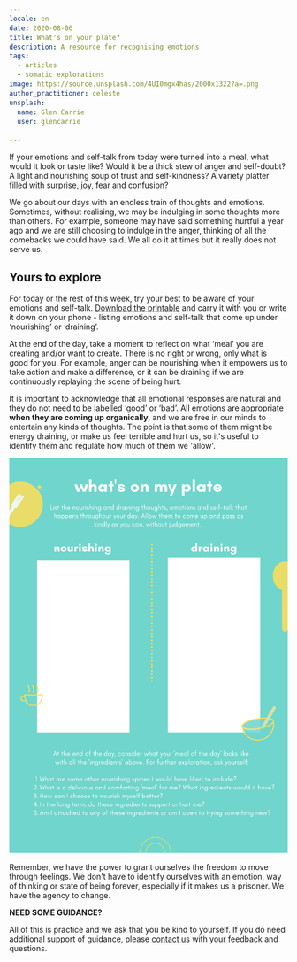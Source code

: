 ```yaml
---
locale: en
date: 2020-08-06
title: What's on your plate?
description: A resource for recognising emotions
tags:
  - articles
  - somatic explorations
image: https://source.unsplash.com/4UI0mgx4has/2000x1322?a=.png
author_practitioner: celeste
unsplash:
  name: Glen Carrie
  user: glencarrie

---
```

If your emotions and self-talk from today were turned into a meal, what would it look or taste like? Would it be a thick
stew of anger and self-doubt? A light and nourishing soup of trust and self-kindness? A variety platter filled with
surprise, joy, fear and confusion? 

We go about our days with an endless train of thoughts and emotions. Sometimes, without realising, we may be indulging
in some thoughts more than others. For example, someone may have said something hurtful a year ago and we are still
choosing to indulge in the anger, thinking of all the comebacks we could have said. We all do it at times but it really
does not serve us.

## Yours to  explore

For today or the rest of this week, try your best to be aware of your emotions and self-talk.
[Download the printable](/res/plate.pdf) and carry it with you or write it down on your phone - listing emotions and
self-talk that come up under ‘nourishing’ or ‘draining’. 

At the end of the day, take a moment to reflect on what ‘meal’ you are creating and/or want to create. There is no right
or wrong, only what is good for you. For example, anger can be nourishing when it empowers us to take action and make a
difference, or it can be draining if we are continuously replaying the scene of being hurt. 

It is important to acknowledge that all emotional responses are natural and they do not need to be labelled ‘good’ or
‘bad’. All emotions are appropriate **when they are coming up organically**, and we are free in our minds to entertain
any kinds of thoughts. The point is that some of them might be energy draining, or make us feel terrible and hurt us, so
it's useful to identify them and regulate how much of them we 'allow'. 

![plate](/res/img/plate.png)

Remember, we have the power to grant ourselves the freedom to move through feelings. We don't have to identify ourselves
with an emotion, way of thinking or state of being forever, especially if it makes us a prisoner. We have the agency to
change. 


**NEED SOME GUIDANCE?**

All of this is practice and we ask that you be kind to yourself. If you do need additional support of guidance, please
[contact us](/contact/) with your feedback and questions.
